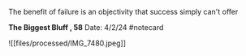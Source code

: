 The benefit of failure is an objectivity that success simply can't offer


**The Biggest Bluff , 58** 
Date: 4/2/24
 #notecard

![[files/processed/IMG_7480.jpeg]]